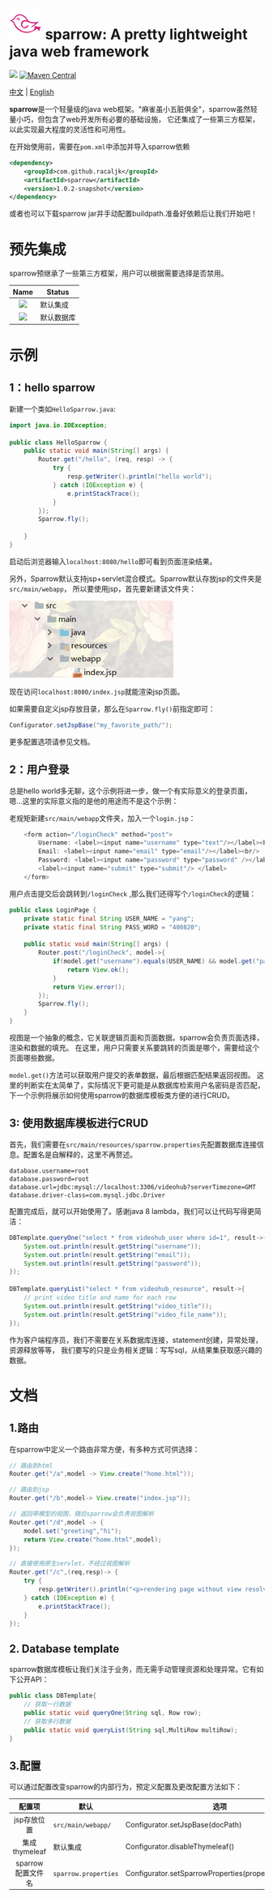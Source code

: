 # ![](docs/logo.png) sparrow: A pretty lightweight java web framework

![](https://img.shields.io/badge/project--status-under%20developing-yellow.svg)
[![Maven Central](https://img.shields.io/maven-central/v/com.github.racaljk/sparrow.svg?label=Maven%20Central)](https://search.maven.org/search?q=g:%22com.github.racaljk%22%20AND%20a:%22sparrow%22)

[中文](README_CN.md) |
[English](README.md)

**sparrow**是一个轻量级的java web框架。"麻雀虽小五脏俱全"，sparrow虽然轻量小巧，但包含了web开发所有必要的基础设施，
它还集成了一些第三方框架，以此实现最大程度的灵活性和可用性。

在开始使用前，需要在`pom.xml`中添加并导入sparrow依赖
```xml
<dependency>
    <groupId>com.github.racaljk</groupId>
    <artifactId>sparrow</artifactId>
    <version>1.0.2-snapshot</version>
</dependency>
```
或者也可以下载sparrow jar并手动配置buildpath.准备好依赖后让我们开始吧！

# 预先集成
sparrow预继承了一些第三方框架，用户可以根据需要选择是否禁用。

| Name | Status |
| :---: | ------ |
|![](docs/thymeleaf_logo.png) | 默认集成 |
|![](docs/mysql_logo.png) | 默认数据库 |


# 示例
## 1：hello sparrow

新建一个类如`HelloSparrow.java`:
```java
import java.io.IOException;

public class HelloSparrow {
    public static void main(String[] args) {
        Router.get("/hello", (req, resp) -> {
            try {
                resp.getWriter().println("hello world");
            } catch (IOException e) {
                e.printStackTrace();
            }
        });
        Sparrow.fly();

    }
}
```
启动后浏览器输入`localhost:8080/hello`即可看到页面渲染结果。

另外，Sparrow默认支持jsp+servlet混合模式。Sparrow默认存放jsp的文件夹是`src/main/webapp`，
所以要使用jsp，首先要新建该文件夹：

![](docs/jsp_docbase.png)

现在访问`localhost:8080/index.jsp`就能渲染jsp页面。

如果需要自定义jsp存放目录，那么在`Sparrow.fly()`前指定即可：
```java
Configurator.setJspBase("my_favorite_path/");
```
更多配置选项请参见文档。

## 2：用户登录
总是hello world多无聊，这个示例将进一步，做一个有实际意义的登录页面，嗯...这里的实际意义指的是他的用途而不是这个示例：

老规矩新建`src/main/webapp`文件夹，加入一个`login.jsp`：
```java
    <form action="/loginCheck" method="post">
        Username: <label><input name="username" type="text"/></label><br/>
        Email: <label><input name="email" type="email"/></label><br/>
        Password: <label><input name="password" type="password" /></label><br/>
        <label><input name="submit" type="submit"/> </label>
    </form>
```
用户点击提交后会跳转到`/loginCheck` ,那么我们还得写个`/loginCheck`的逻辑：
```java
public class LoginPage {
    private static final String USER_NAME = "yang";
    private static final String PASS_WORD = "400820";

    public static void main(String[] args) {
        Router.post("/loginCheck", model->{
            if(model.get("username").equals(USER_NAME) && model.get("password").equals(PASS_WORD)){
                return View.ok();
            }
            return View.error();
        });
        Sparrow.fly();
    }
}
```
视图是一个抽象的概念，它关联逻辑页面和页面数据。sparrow会负责页面选择，渲染和数据的填充。
在这里，用户只需要关系要跳转的页面是哪个，需要给这个页面哪些数据。

`model.get()`方法可以获取用户提交的表单数据，最后根据匹配结果返回视图。
这里的判断实在太简单了，实际情况下更可能是从数据库检索用户名密码是否匹配，
下一个示例将展示如何使用sparrow的数据库模板类方便的进行CRUD。

## 3: 使用数据库模板进行CRUD
首先，我们需要在`src/main/resources/sparrow.properties`先配置数据库连接信息。配置名是自解释的，这里不再赘述。
```properties
database.username=root
database.password=root
database.url=jdbc:mysql://localhost:3306/videohub?serverTimezone=GMT
database.driver-class=com.mysql.jdbc.Driver
```
配置完成后，就可以开始使用了。感谢java 8 lambda，我们可以让代码写得更简洁：
```java
DBTemplate.queryOne("select * from videohub_user where id=1", result->{
    System.out.println(result.getString("username"));
    System.out.println(result.getString("email"));
    System.out.println(result.getString("password"));
});

DBTemplate.queryList("select * from videohub_resource", result->{
    // print video title and name for each row
    System.out.println(result.getString("video_title"));
    System.out.println(result.getString("video_file_name"));
});
```
作为客户端程序员，我们不需要在关系数据库连接，statement创建，异常处理，资源释放等等，
我们要写的只是业务相关逻辑：写写sql，从结果集获取感兴趣的数据。

# 文档
## 1.路由
在sparrow中定义一个路由非常方便，有多种方式可供选择：
```java
// 路由到html
Router.get("/a",model -> View.create("home.html"));
```
```java
// 路由到jsp
Router.get("/b",model-> View.create("index.jsp"));
```
```java
// 返回带模型的视图，随后sparrow会负责视图解析
Router.get("/d",model -> {
    model.set("greeting","hi");
    return View.create("home.html",model);
});
```
```java
// 直接使用原生servlet，不经过视图解析
Router.get("/c",(req,resp)-> {
    try {
        resp.getWriter().println("<p>rendering page without view resolving</p>");
    } catch (IOException e) {
        e.printStackTrace();
    }
});
```

## 2. Database template
sparrow数据库模板让我们关注于业务，而无需手动管理资源和处理异常。它有如下公开API：
```java
public class DBTemplate{
    // 获取一行数据
    public static void queryOne(String sql, Row row);
    // 获取多行数据
    public static void queryList(String sql,MultiRow multiRow);
}
```

## 3.配置
可以通过配置改变sparrow的内部行为，预定义配置及更改配置方法如下：

| 配置项 | 默认 | 选项 |
| :-----: | ----- | ----- |
| jsp存放位置 | `src/main/webapp/` | Configurator.setJspBase(docPath) |
| 集成thymeleaf | 默认集成 | Configurator.disableThymeleaf() |
| sparrow配置文件名 | `sparrow.properties` | Configurator.setSparrowProperties(propertiesFileName) |
